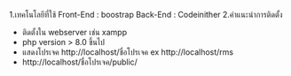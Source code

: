 
1.เทคโนโลยีที่ใช้ 
Front-End : boostrap
Back-End : Codeinither
2.คำแนะนำการติดตั้ง 
- ติดตั้งใน webserver เช่น xampp 
- php version > 8.0 ขึ้นไป
- แสดงโปรเจค  http://localhost/ชื่อโปรเจค ex http://localhost/rms 
- http://localhost/ชื่อโปรเจค/public/